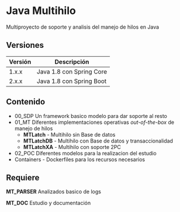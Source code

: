 # Java Multihilo

Multiproyecto de soporte y analisis del manejo de hilos en Java

## Versiones

| Versión | Descripción              |
|---------|--------------------------|
| 1.x.x   | Java 1.8 con Spring Core |
| 2.x.x   | Java 1.8 con Spring Boot |

## Contenido

- 00_SDP Un framework basico modelo para dar soporte al resto
- 01_MT  Diferentes implementaciones operativas _out-of-the-box_ de manejo de hilos
  - **MTLatch** - Multihilo sin Base de datos
  - **MTLatchDB** - Multihilo con Base de datos y transaccionalidad
  - **MTLatchXA** - Multihilo con soporte 2PC
- 02_POC Diferentes modelos para la realizacion del estudio
- Containers - Dockerfiles para los recursos necesarios 

## Requiere

**MT_PARSER** Analizados basico de logs

**MT_DOC**    Estudio y documentación

